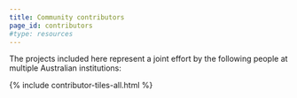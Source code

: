 ```yaml
---
title: Community contributors
page_id: contributors
#type: resources
---
```


The projects included here represent a joint effort by the following people at multiple Australian institutions: 

{% include contributor-tiles-all.html %}

